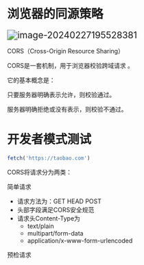 # 浏览器的同源策略

<img src="F:\github\learning-vue\笔记\跨域-CORS方案.assets\image-20240227195528381.png" alt="image-20240227195528381" style="zoom: 150%;" />

CORS（Cross-Origin Resource Sharing）

CORS是一套机制，用于浏览器校验跨域请求 。

它的基本概念是：

只要服务器明确表示允许，则校验通过。

服务器明确拒绝或没有表示，则校验不通过。

# 开发者模式测试

```javascript
fetch('https://taobao.com')
```

CORS将请求分为两类：

简单请求

- 请求方法为：GET HEAD POST
- 头部字段满足CORS安全规范
- 请求头Content-Type为
  - text/plain
  - multipart/form-data
  - application/x-www-form-urlencoded

预检请求

